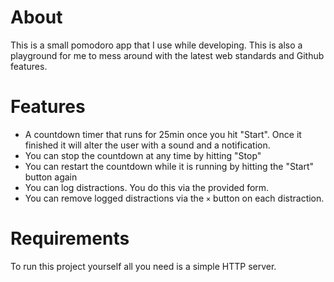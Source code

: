 # About
This is a small pomodoro app that I use while developing. This is also a playground for me to mess around with the latest web standards and Github features.

# Features
- A countdown timer that runs for 25min once you hit "Start". Once it finished it will alter the user with a sound and a notification.
- You can stop the countdown at any time by hitting "Stop"
- You can restart the countdown while it is running by hitting the "Start" button again
- You can log distractions. You do this via the provided form.
- You can remove logged distractions via the <code>&times;</code> button on each distraction.

# Requirements
To run this project yourself all you need is a simple HTTP server.
